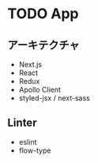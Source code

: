 # TODO App

## アーキテクチャ

- Next.js
- React
- Redux
- Apollo Client
- styled-jsx / next-sass

## Linter
  - eslint
  - flow-type
